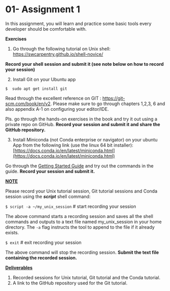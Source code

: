 # 01- Assignment 1

In this assignment, you will learn and practice some basic tools every developer should be comfortable with.

**Exercises**

1. Go through the following tutorial on Unix shell:
https://swcarpentry.github.io/shell-novice/

**Record your shell session and submit it (see note below on how to record your session)**

2. Install Git on your Ubuntu app

```$  sudo apt get install git```

Read through the excellent reference on GIT : https://git-scm.com/book/en/v2. Please make sure to go through chapters 1,2,3, 6 and also appendix A-1 on configuring your editor/IDE.

Pls. go through the hands-on exercises in the book and try it out using a private repo on GitHub. **Record your session and submit it and share the GitHub repository.**

3. Install Miniconda (not Conda enterprise or navigator) on your ubuntu App from the following link (use the linux 64 bit installer):
	[https://docs.conda.io/en/latest/miniconda.html](https://docs.conda.io/en/latest/miniconda.html)

Go through the [Getting Started Guide](https://docs.conda.io/projects/conda/en/latest/user-guide/getting-started.html) and try out the commands in the guide. **Record your session and submit it.**


<u><b>NOTE</b></u>


Please record your Unix tutorial session, Git tutorial sessions and Conda session using the <i><b>script</b></i> shell command:

```$ script -a ~/my_unix_session```     # start recording your session

The above command starts a recording session and saves all the shell commands and outputs to a text file named my_unix_session in your home directory. The `-a` flag instructs the tool to append to the file if it already exists.

```$ exit```                         # exit recording your session

The above command will stop the recording session. **Submit the text file containing the recorded session.**

<u><b>Deliverables</b></u>
1. Recorded sessions for Unix tutorial, Git tutorial and the Conda tutorial.
2. A link to the GitHub repository used for the Git tutorial.
